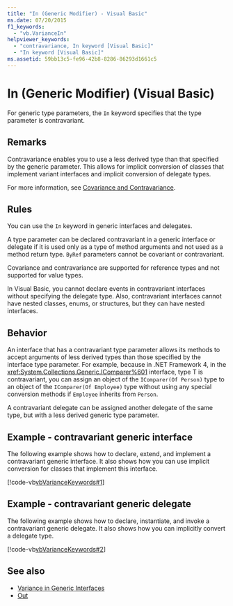 ```yaml
---
title: "In (Generic Modifier) - Visual Basic"
ms.date: 07/20/2015
f1_keywords: 
  - "vb.VarianceIn"
helpviewer_keywords: 
  - "contravariance, In keyword [Visual Basic]"
  - "In keyword [Visual Basic]"
ms.assetid: 59bb13c5-fe96-42b8-8286-86293d1661c5
---
```

# In (Generic Modifier) (Visual Basic)

For generic type parameters, the `In` keyword specifies that the type parameter is contravariant.

## Remarks

Contravariance enables you to use a less derived type than that specified by the generic parameter. This allows for implicit conversion of classes that implement variant interfaces and implicit conversion of delegate types.

For more information, see [Covariance and Contravariance](../../programming-guide/concepts/covariance-contravariance/index.md).

## Rules

You can use the `In` keyword in generic interfaces and delegates.
  
A type parameter can be declared contravariant in a generic interface or delegate if it is used only as a type of method arguments and not used as a method return type. `ByRef` parameters cannot be covariant or contravariant.

Covariance and contravariance are supported for reference types and not supported for value types.

In Visual Basic, you cannot declare events in contravariant interfaces without specifying the delegate type. Also, contravariant interfaces cannot have nested classes, enums, or structures, but they can have nested interfaces.

## Behavior

An interface that has a contravariant type parameter allows its methods to accept arguments of less derived types than those specified by the interface type parameter. For example, because in .NET Framework 4, in the <xref:System.Collections.Generic.IComparer%601> interface, type T is contravariant, you can assign an object of the `IComparer(Of Person)` type to an object of the `IComparer(Of Employee)` type without using any special conversion methods if `Employee` inherits from `Person`.

A contravariant delegate can be assigned another delegate of the same type, but with a less derived generic type parameter.

## Example - contravariant generic interface

The following example shows how to declare, extend, and implement a contravariant generic interface. It also shows how you can use implicit conversion for classes that implement this interface.

[!code-vb[vbVarianceKeywords#1](~/samples/snippets/visualbasic/VS_Snippets_VBCSharp/vbvariancekeywords/vb/module1.vb#1)]

## Example - contravariant generic delegate

The following example shows how to declare, instantiate, and invoke a contravariant generic delegate. It also shows how you can implicitly convert a delegate type.

[!code-vb[vbVarianceKeywords#2](~/samples/snippets/visualbasic/VS_Snippets_VBCSharp/vbvariancekeywords/vb/module1.vb#2)]

## See also

- [Variance in Generic Interfaces](../../programming-guide/concepts/covariance-contravariance/variance-in-generic-interfaces.md)
- [Out](out-generic-modifier.md)
